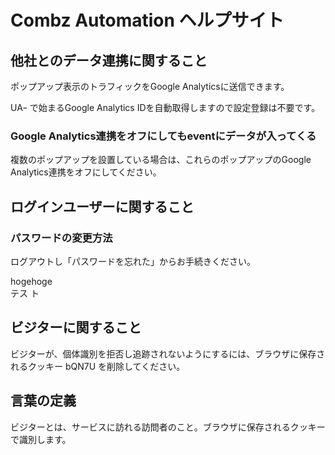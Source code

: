 # Combz Automation ヘルプサイト

## 他社とのデータ連携に関すること

ポップアップ表示のトラフィックをGoogle Analyticsに送信できます。

UAｰ で始まるGoogle Analytics IDを自動取得しますので設定登録は不要です。

### Google Analytics連携をオフにしてもeventにデータが入ってくる

複数のポップアップを設置している場合は、これらのポップアップのGoogle Analytics連携をオフにしてください。

## ログインユーザーに関すること

### パスワードの変更方法

ログアウトし「パスワードを忘れた」からお手続きください。
<div>hogehoge<div>テス
ト</div></div>

## ビジターに関すること

ビジターが、個体識別を拒否し追跡されないようにするには、ブラウザに保存されるクッキー bQN7U を削除してください。

## 言葉の定義

ビジターとは、サービスに訪れる訪問者のこと。ブラウザに保存されるクッキーで識別します。
